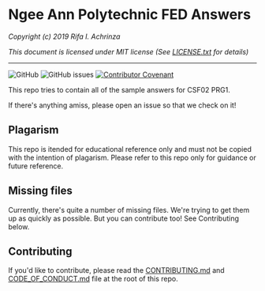 # Ngee Ann Polytechnic FED Answers

*Copyright (c) 2019 Rifa I. Achrinza*

*This document is licensed under MIT license (See [LICENSE.txt](LICENSE.txt) for details)*

---
![GitHub](https://img.shields.io/github/license/achrinza/np-prg1-answers)
![GitHub issues](https://img.shields.io/github/issues/achrinza/np-prg1-answers)
[![Contributor Covenant](https://img.shields.io/badge/Contributor%20Covenant-v1.4%20adopted-ff69b4.svg)](code-of-conduct.md)

This repo tries to contain all of the sample answers for CSF02 PRG1.

If there's anything amiss, please open an issue so that we check on it!

## Plagarism

This repo is itended for educational reference only and must not be copied with the intention of plagarism. Please refer to this repo only for guidance or future reference.

## Missing files

Currently, there's quite a number of missing files. We're trying to get them up as quickly as possible. But you can contribute too! See Contributing below.

## Contributing

If you'd like to contribute, please read the [CONTRIBUTING.md](CONTRIBUTING.md) and [CODE_OF_CONDUCT.md](CODE_OF_CONDUCT.md) file at the root of this repo.